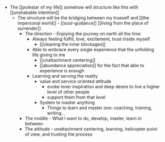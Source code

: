 - The [[polestar of my life]] somehow will structure like this with [[unshakable intention]]
    - The structure will be the bridging between my trueself and [[the impersonal world]] - [[soul-guidance]] [[living from the place of surrender]]
        - The direction - Enjoying the journey on earth all the time
            - Always feeling fulfill, love, excitement, trust inside myself
                - [[cleaning the inner blockages]]
            - Able to embrace every single experience that the unfolding life giving to me
                - [[unattachment centering]]
                - [[abundance appreciation]] for the fact that able to experience is enough
            - Learning and serving the reality
                - value and service oriented attitude
                    - evoke inner inspiration and deep desire to live a higher level of other people
                    - support them from that level
                - System to master anything
                    - Things to learn and master one: coaching, training, writing...
        - The middle - What I want to do, develop, master, learn in between
        - The attitude - unattachment centering, learning, helicopter point of view, and trusting the process
